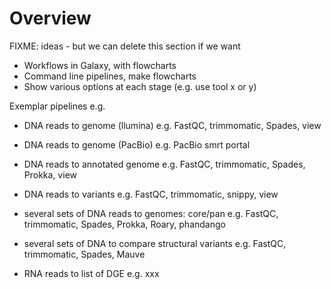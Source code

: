 # Overview

FIXME: ideas - but we can delete this section if we want

- Workflows in Galaxy, with flowcharts
- Command line pipelines, make flowcharts
- Show various options at each stage (e.g. use tool x or y)

Exemplar pipelines e.g.

- DNA reads to genome (llumina)
	e.g. FastQC, trimmomatic, Spades, view

- DNA reads to genome (PacBio)
	e.g. PacBio smrt portal

- DNA reads to annotated genome
e.g. FastQC, trimmomatic, Spades, Prokka, view

- DNA reads to variants
	e.g. FastQC, trimmomatic, snippy, view

- several sets of DNA reads to genomes: core/pan
	e.g. FastQC, trimmomatic, Spades, Prokka, Roary, phandango

- several sets of DNA to compare structural variants
	e.g. FastQC, trimmomatic, Spades, Mauve

- RNA reads to list of DGE
	e.g. xxx
